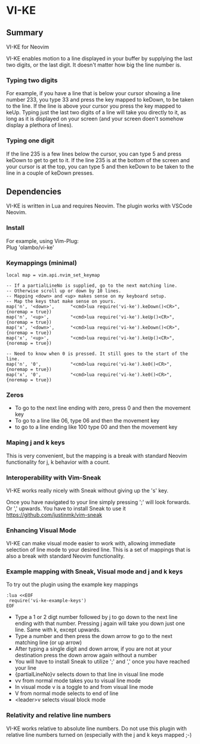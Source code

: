  # VI-KE

## Summary
VI-KE for Neovim

VI-KE enables motion to a line displayed in your buffer by supplying the last two digits, or the last digit. It doesn't matter how big the line number is.

### Typing two digits 
For example, if you have a line that is below your cursor showing a line number 233, you type 33 and press the key mapped to keDown, to be taken to the line. If the line is above your cursor you press the key mapped to keUp. Typing just the last two digits of a line will take you directly to it, as long as it is displayed on your screen (and your screen doen't somehow display a plethora of lines).

### Typing one digit
If the line 235 is a few lines below the cursor, you can type 5 and press keDown to get to get to it. If the line 235 is at the bottom of the screen and your cursor is at the top, you can type 5 and then keDown to be taken to the line in a couple of keDown presses. 

## Dependencies

VI-KE is written in Lua and requires Neovim. The plugin works with VSCode Neovim.

### Install

For example, using Vim-Plug: <br/> 
Plug 'olambo/vi-ke'

### Keymappings (minimal)
```
local map = vim.api.nvim_set_keymap

-- If a partialLineNo is supplied, go to the next matching line. 
-- Otherwise scroll up or down by 10 lines.
-- Mapping <down> and <up> makes sense on my keyboard setup. 
-- Map the keys that make sense on yours.
map('n', '<down>',      "<cmd>lua require('vi-ke').keDown()<CR>",       {noremap = true})
map('n', '<up>',        "<cmd>lua require('vi-ke').keUp()<CR>",         {noremap = true})
map('x', '<down>',      "<cmd>lua require('vi-ke').keDown()<CR>",       {noremap = true})
map('x', '<up>',        "<cmd>lua require('vi-ke').keUp()<CR>",         {noremap = true})

-- Need to know when 0 is pressed. It still goes to the start of the line.
map('n', '0',           "<cmd>lua require('vi-ke').ke0()<CR>",          {noremap = true})
map('x', '0',           "<cmd>lua require('vi-ke').ke0()<CR>",          {noremap = true})
```
### Zeros
 
 * To go to the next line ending with zero, press 0 and then the movement key
 * To go to a line like 06, type 06 and then the movement key
 * to go to a line ending like 100 type 00 and then the movement key

### Maping j and k keys

This is very convenient, but the mapping is a break with standard Neovim functionality for j, k behavior with a count. 

### Interoperability with Vim-Sneak
VI-KE  works really nicely with Sneak without giving up the 's' key. 

Once you have navigated to your line simply pressing ';' will look forwards. Or ',' upwards. You have to install Sneak to use it https://github.com/justinmk/vim-sneak
 
### Enhancing Visual Mode

VI-KE can make visual mode easier to work with, allowing immediate selection of line mode to your desired line. This is a set of mappings that is also a break with standard Neovim functionality.

### Example mapping with Sneak, Visual mode and j and k keys
To try out the plugin using the example key mappings

 ```
:lua <<EOF
  require('vi-ke-example-keys')
EOF
```
*  Type a 1 or 2 digt number followed by j to go down to the next line ending with that number. Pressing j again will take you down just one line. Same with k, except upwards.
*  Type a number and then press the down arrow to go to the next matching line (or up arrow)
*  After typing a single digit and down arrow, if you are not at your destination press the down arrow again without a number
*  You will have to install Sneak to utilize ';' and ',' once you have reached your line
*  {partialLineNo}v selects down to that line in visual line mode
*  vv from normal mode takes you to visual line mode 
*  In visual mode v is a toggle to and from visual line mode
* V from normal mode selects to end of line
*  \<leader\>v selects visual block mode

### Relativity and relative line numbers

VI-KE works relative to absolute line numbers. Do not use this plugin with relative line numbers turned on (especially with the j and k keys mapped ;-)

